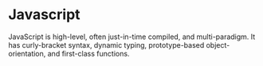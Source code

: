 # Javascript

JavaScript is high-level, often just-in-time compiled, and multi-paradigm. It has curly-bracket syntax, dynamic typing, prototype-based object-orientation, and first-class functions.